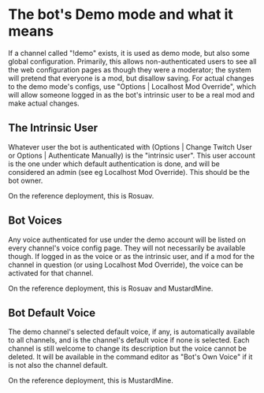 The bot's Demo mode and what it means
=====================================

If a channel called "!demo" exists, it is used as demo mode, but also some
global configuration. Primarily, this allows non-authenticated users to see
all the web configuration pages as though they were a moderator; the system
will pretend that everyone is a mod, but disallow saving. For actual changes
to the demo mode's configs, use "Options | Localhost Mod Override", which
will allow someone logged in as the bot's intrinsic user to be a real mod and
make actual changes.

The Intrinsic User
------------------

Whatever user the bot is authenticated with (Options | Change Twitch User or
Options | Authenticate Manually) is the "intrinsic user". This user account is
the one under which default authentication is done, and will be considered an
admin (see eg Localhost Mod Override). This should be the bot owner.

On the reference deployment, this is Rosuav.

Bot Voices
----------

Any voice authenticated for use under the demo account will be listed on every
channel's voice config page. They will not necessarily be available though. If
logged in as the voice or as the intrinsic user, and if a mod for the channel
in question (or using Localhost Mod Override), the voice can be activated for
that channel.

On the reference deployment, this is Rosuav and MustardMine.

Bot Default Voice
-----------------

The demo channel's selected default voice, if any, is automatically available
to all channels, and is the channel's default voice if none is selected. Each
channel is still welcome to change its description but the voice cannot be
deleted. It will be available in the command editor as "Bot's Own Voice" if it
is not also the channel default.

On the reference deployment, this is MustardMine.
